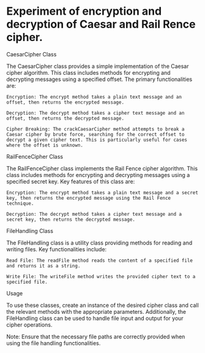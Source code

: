 # Experiment of encryption and decryption of Caesar and Rail Rence cipher.

CaesarCipher Class

The CaesarCipher class provides a simple implementation of the Caesar cipher algorithm. This class includes methods for encrypting and decrypting messages using a specified offset. The primary functionalities are:

    Encryption: The encrypt method takes a plain text message and an offset, then returns the encrypted message.

    Decryption: The decrypt method takes a cipher text message and an offset, then returns the decrypted message.

    Cipher Breaking: The crackCaesarCipher method attempts to break a Caesar cipher by brute force, searching for the correct offset to decrypt a given cipher text. This is particularly useful for cases where the offset is unknown.

RailFenceCipher Class

The RailFenceCipher class implements the Rail Fence cipher algorithm. This class includes methods for encrypting and decrypting messages using a specified secret key. Key features of this class are:

    Encryption: The encrypt method takes a plain text message and a secret key, then returns the encrypted message using the Rail Fence technique.

    Decryption: The decrypt method takes a cipher text message and a secret key, then returns the decrypted message.

FileHandling Class

The FileHandling class is a utility class providing methods for reading and writing files. Key functionalities include:

    Read File: The readFile method reads the content of a specified file and returns it as a string.

    Write File: The writeFile method writes the provided cipher text to a specified file.

Usage

To use these classes, create an instance of the desired cipher class and call the relevant methods with the appropriate parameters. Additionally, the FileHandling class can be used to handle file input and output for your cipher operations.

Note: Ensure that the necessary file paths are correctly provided when using the file handling functionalities.